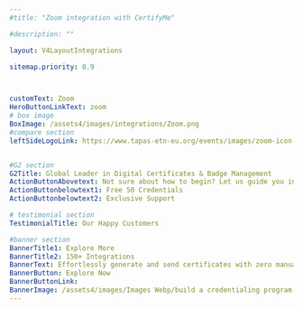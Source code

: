 ```yaml
---
#title: "Zoom integration with CertifyMe"

#description: ""

layout: V4LayoutIntegrations

sitemap.priority: 0.9



customText: Zoom
HeroButtonLinkText: zoom
# box image
BoxImage: /assets4/images/integrations/Zoom.png
#compare section
leftSideLogoLink: https://www.tapas-etn-eu.org/events/images/zoom-icon-logo.png


#G2 section
G2Title: Global Leader in Digital Certificates & Badge Management
ActionButtonAbovetext: Not sure about how to begin? Let us guide you in the right direction!
ActionButtonbelowtext1: Free 50 Credentials
ActionButtonbelowtext2: Exclusive Support

# testimonial section
TestimonialTitle: Our Happy Customers   

#banner section
BannerTitle1: Explore More
BannerTitle2: 150+ Integrations
BannerText: Effortlessly generate and send certificates with zero manual intervention using the most advanced digital credential management software of 2023.
BannerButton: Explore Now
BannerButtonLink: 
BannerImage: /assets4/images/Images Webp/build a credentialing program.webp
---
```


